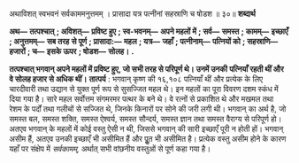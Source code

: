  

अथाविशत् स्वभवनं सर्वकाममनुत्तमम् । प्रासादा यत्र पत्नीनां सहस्राणि च षोडश ॥ ३०॥ **शब्दार्थ** 

**अथ—** **तत्पश्चात्** **; अविशत्—** **प्रविष्ट हुए** **; स्व-भवनम्—** **अपने महलों में** **; सर्व—** **समस्त** **; कामम्—** **इच्छाएँ** **; अनुत्तमम्—** **सब तरह** **से पूर्ण** **; प्रासादा:—** **महल** **; यत्र—** **जहाँ** **; पत्नीनाम्—** **पत्नियों को** **; सहस्राणि—** **हजारों** **; च—** **इसके ऊपर** **; षोडश—** **सोलह।** **.** 

**तत्पश्चात् भगवान् अपने महलों में प्रविष्ट हुए, जो सभी तरह से परिपूर्ण थे। उनमें उनकी** **पत्नियाँ रहती थीं और वे सोलह हजार से अधिक थीं।** **तात्पर्य** : भगवान् कृष्ण की १६,१०८ पत्नियाँ थीं और प्रत्येक के लिए चारदीवारी तथा उद्यान से युक्त पूर्ण रूप से सुसज्जित महल थे। इन महलों का पूरा विवरण दशम स्कंध में दिया गया है। सारे महल सर्वोत्तम संगमरमर पत्थर के बने थे। वे रत्नों से प्रकाशित थे और मखमल तथा रेशम के पर्दों तथा गलीचों से सज्जित थे, जिनके किनारों पर सोने की जरी लगी थी। भगवान् का अर्थ है, जो समस्त बल, समस्त शक्ति, समस्त ऐश्वर्य, समस्त सौन्दर्य, समस्त ज्ञान तथा समस्त वैराग्य से परिपूर्ण हो। अतएव भगवान् के महलों में कोई वस्तु ऐसी न थी, जिससे भगवान् की सारी इच्छाएँ पूरी न होती हों। भगवान् असीम हैं, अतएव उनकी इच्छाएँ भी असीमित हैं और पूॢत भी असीमित है। प्रत्येक वस्तु असीम होने के कारण यहाँ पर संक्षेप में *सर्वकामम्,* अर्थात् सभी वांछनीय वस्तुओं से पूर्ण कहा गया है। 